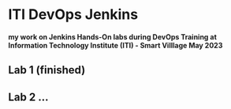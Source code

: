 # ITI DevOps Jenkins

#### my work on Jenkins Hands-On labs during DevOps Training at Information Technology Institute (ITI) - Smart Villlage May 2023

## Lab 1 (finished)

## Lab 2 ...
